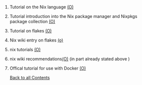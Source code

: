 1. Tutorial on the Nix language [(O)](https://nixcloud.io/tour/?id=introduction/nix)
2. Tutorial introduction into the Nix package manager and Nixpkgs package collection [(O)](https://nixos.org/guides/nix-pills/)
3. Tutorial on flakes [(O)](https://nixos-and-flakes.thiscute.world)
4. Nix wiki entry on flakes [(o)](https://nixos.wiki/wiki/Flakes)
5. nix tutorials [(O)](https://nix.dev/tutorials/)
6. nix wiki recommendations[(O)](https://nixos.wiki/wiki/Nix_Language:_Learning_resources) (in part already stated above )
7. Offical tutorial for use with Docker [(O)](https://hub.docker.com/r/nixos/nix)

   [Back to all Contents](../README.md)
